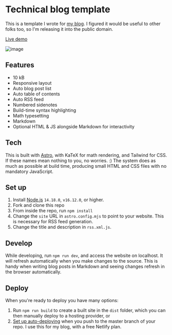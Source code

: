 # Technical blog template

This is a template I wrote for [my blog](https://apoorvaj.io). I figured it would be useful to other folks too, so I'm releasing it into the public domain.

[Live demo](https://main--technical-blog-template.netlify.app/)

![image](https://user-images.githubusercontent.com/2312221/191051841-7bfb2a2c-8773-4f14-8f13-247397ff4d19.png)

## Features

- 10 kB
- Responsive layout
- Auto blog post list
- Auto table of contents
- Auto RSS feed
- Numbered sidenotes
- Build-time syntax highlighting
- Math typesetting
- Markdown
- Optional HTML & JS alongside Markdown for interactivity

## Tech

This is built with [Astro](https://astro.build/), with KaTeX for math rendering, and Tailwind for CSS. If these names mean nothing to you, no worries. :) The system does as much as possible at build time, producing small HTML and CSS files with no mandatory JavaScript.

## Set up

1. Install [Node.js](https://nodejs.org/en/download/) `14.18.0`, `v16.12.0`, or higher.
2. Fork and clone this repo
3. From inside the repo, run `npm install`
4. Change the `site` URL in `astro.config.mjs` to point to your website. This is necessary for RSS feed generation.
5. Change the title and description in `rss.xml.js`.

## Develop

While developing, run `npm run dev`, and access the website on localhost. It will refresh automatically when you make changes to the source. This is handy when writing blog posts in Markdown and seeing changes refresh in the browser automatically.

## Deploy

When you're ready to deploy you have many options:
1. Run `npm run build` to create a built site in the `dist` folder, which you can then manually deploy to a hosting provider, or
2. [Set up auto-deploying](https://docs.astro.build/en/guides/deploy/) when you push to the master branch of your repo. I use this for my blog, with a free Netlify plan.
